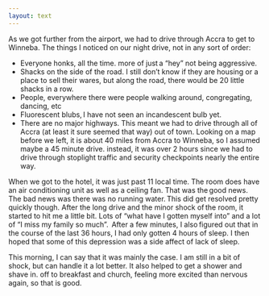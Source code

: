 ```yaml
---
layout: text
---
```


As we got further from the airport, we had to drive through Accra to get to Winneba. The things I noticed on our night drive, not in any sort of order:

- Everyone honks, all the time. more of just a “hey” not being aggressive.
- Shacks on the side of the road. I still don’t know if they are housing or a place to sell their wares, but along the road, there would be 20 little shacks in a row.
- People, everywhere there were people walking around, congregating, dancing, etc
- Fluorescent blubs, I have not seen an incandescent bulb yet.
- There are no major highways. This meant we had to drive through all of Accra (at least it sure seemed that way) out of town. Looking on a map before we left, it is about 40 miles from Accra to Winneba, so I assumed maybe a 45 minute drive. instead, it was over 2 hours since we had to drive through stoplight traffic and security checkpoints nearly the entire way.

When we got to the hotel, it was just past 11 local time. The room does have an air conditioning unit as well as a ceiling fan. That was the good news. The bad news was there was no running water. This did get resolved pretty quickly though. After the long drive and the minor shock of the room, it started to hit me a little bit. Lots of “what have I gotten myself into” and a lot of “I miss my family so much”.  After a few minutes, I also figured out that in the course of the last 36 hours, I had only gotten 4 hours of sleep. I then hoped that some of this depression was a side affect of lack of sleep.

This morning, I can say that it was mainly the case. I am still in a bit of shock, but can handle it a lot better. It also helped to get a shower and shave in. off to breakfast and church, feeling more excited than nervous again, so that is good.